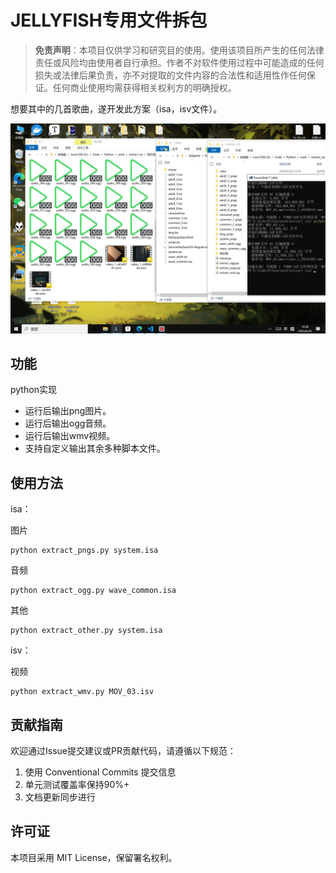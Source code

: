 # JELLYFISH专用文件拆包

> **免责声明**：本项目仅供学习和研究目的使用。使用该项目所产生的任何法律责任或风险均由使用者自行承担。作者不对软件使用过程中可能造成的任何损失或法律后果负责，亦不对提取的文件内容的合法性和适用性作任何保证。任何商业使用均需获得相关权利方的明确授权。

想要其中的几首歌曲，遂开发此方案（isa，isv文件）。

![clip_20250620_144238](img/README/clip_20250620_144238.png)

## 功能

python实现

- 运行后输出png图片。
- 运行后输出ogg音频。
- 运行后输出wmv视频。
- 支持自定义输出其余多种脚本文件。

## 使用方法

isa：

图片

```
python extract_pngs.py system.isa
```

音频

```
python extract_ogg.py wave_common.isa
```

其他

```
python extract_other.py system.isa
```

isv：

视频

```
python extract_wmv.py MOV_03.isv
```

##  贡献指南

欢迎通过Issue提交建议或PR贡献代码，请遵循以下规范：

1. 使用 Conventional Commits 提交信息
2. 单元测试覆盖率保持90%+
3. 文档更新同步进行

##  许可证

本项目采用 MIT License，保留署名权利。